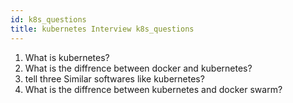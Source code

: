 ```yaml
---
id: k8s_questions
title: kubernetes Interview k8s_questions
---
```


1. What is kubernetes?
2. What is the diffrence between docker and kubernetes?
3. tell three Similar softwares like kubernetes?
4. What is the diffrence between kubernetes and docker swarm?
